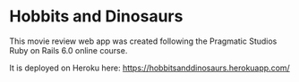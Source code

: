 # Hobbits and Dinosaurs

This movie review web app was created following the Pragmatic Studios Ruby on Rails 6.0 online course.

It is deployed on Heroku here: https://hobbitsanddinosaurs.herokuapp.com/
